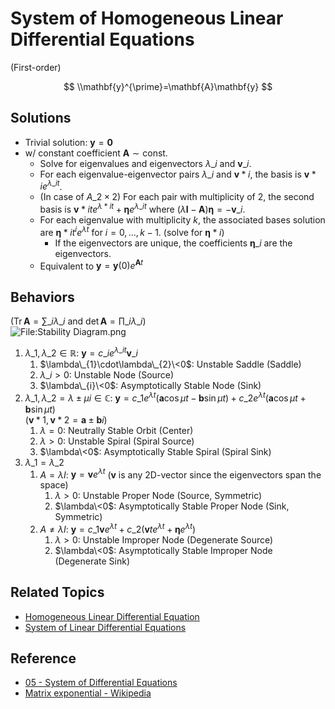# System of Homogeneous Linear Differential Equations

(First-order)

$$
\\mathbf{y}^{\prime}=\mathbf{A}\mathbf{y}
$$

## Solutions

* Trivial solution: $\mathbf{y}=\mathbf{0}$
* w/ constant coefficient $\mathbf{A}\sim\text{const.}$
  * Solve for eigenvalues and eigenvectors $\lambda\_{i}$ and $\mathbf{v}\_{i}$.
  * For each eigenvalue-eigenvector pairs $\lambda\_{i}$ and $\mathbf{v}*{i}$, the basis is $\mathbf{v}*{i}e^{\lambda\_{i}t}$.
  * (In case of $A\_{2\times2}$) For each pair with multiplicity of $2$, the second basis is $\mathbf{v}*{i}te^{\lambda*{i}t}+\mathbf{\eta} e^{\lambda\_{i}t}$ where $(\lambda\mathbf{I}-\mathbf{A})\mathbf{\eta}=-\mathbf{v}\_{i}$.
  * For each eigenvalue with multiplicity $k$, the associated bases solution are $\mathbf{\eta}*{i} t^{i}e^{\lambda t}$ for $i=0,\dots,k-1$. (solve for $\mathbf{\eta}*{i}$)
    * If the eigenvectors are unique, the coefficients $\mathbf{\eta}\_{i}$ are the eigenvectors.
  * Equivalent to $\mathbf{y}=\mathbf{y}(0) e^{\mathbf{A}t}$

## Behaviors

($\operatorname{Tr}\mathbf{A}=\sum\limits\_{i}\lambda\_{i}$ and $\det\mathbf{A}=\prod\limits\_{i}\lambda\_{i}$)  
![File:Stability Diagram.png](https://upload.wikimedia.org/wikipedia/commons/3/3b/Stability_Diagram.png)

1. $\lambda\_{1},\lambda\_{2}\in\mathbb{R}$: $\mathbf{y}=c\_{i}e^{\lambda\_{i}t}\mathbf{v}\_{i}$
   1. $\lambda\_{1}\cdot\lambda\_{2}\<0$: Unstable Saddle (Saddle)
   1. $\lambda\_{i}>0$: Unstable Node (Source)
   1. $\lambda\_{i}\<0$: Asymptotically Stable Node (Sink)
1. $\lambda\_{1},\lambda\_{2}=\lambda\pm\mu i\in\mathbb{C}$: $\mathbf{y}=c\_{1}e^{\lambda t}(\mathbf{a}\cos\mu t-\mathbf{b}\sin\mu t)+c\_{2}e^{\lambda t}(\mathbf{a}\cos\mu t+\mathbf{b}\sin\mu t)$  
   ($\mathbf{v}*{1},\mathbf{v}*{2}=\mathbf{a}\pm\mathbf{b}i$)
   1. $\lambda=0$: Neutrally Stable Orbit (Center)
   1. $\lambda>0$: Unstable Spiral (Spiral Source)
   1. $\lambda\<0$: Asymptotically Stable Spiral (Spiral Sink)
1. $\lambda\_{1}=\lambda\_{2}$
   1. $A=\lambda I$: $\mathbf{y}=\mathbf{v}e^{\lambda t}$ ($\mathbf{v}$ is any 2D-vector since the eigenvectors span the space)
      1. $\lambda>0$: Unstable Proper Node (Source, Symmetric)
      1. $\lambda\<0$: Asymptotically Stable Proper Node (Sink, Symmetric)
   1. $A\ne\lambda I$: $\mathbf{y}=c\_{1}\mathbf{v}e^{\lambda t}+c\_{2}(\mathbf{v}te^{\lambda t}+\mathbf{\eta}e^{\lambda t})$
      1. $\lambda>0$: Unstable Improper Node (Degenerate Source)
      1. $\lambda\<0$: Asymptotically Stable Improper Node (Degenerate Sink)

## Related Topics

* [Homogeneous Linear Differential Equation](../Homogeneous%20Linear%20Differential%20Equation.md)
* [System of Linear Differential Equations](System%20of%20Linear%20Differential%20Equations.md)

## Reference

* [05 - System of Differential Equations](../../../../../00%20-%20Summary/SCMA104%20-%20System%20of%20Ordinary%20Differential%20Equations%20and%20Applications%20in%20Medical%20Science/05%20-%20System%20of%20Differential%20Equations.md)
* [Matrix exponential - Wikipedia](https://en.wikipedia.org/wiki/Matrix_exponential)
